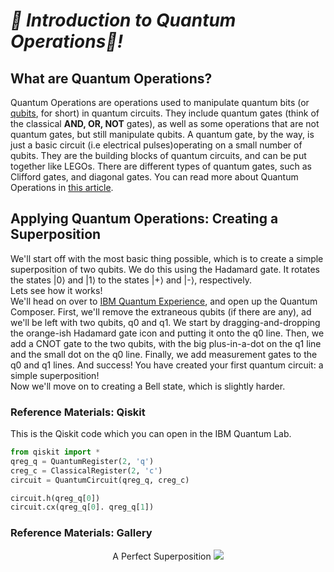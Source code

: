 ***🦈 Introduction to Quantum Operations🦈!***
================================================
## What are Quantum Operations? 
Quantum Operations are operations used to manipulate quantum bits (or [qubits](https://en.wikipedia.org/wiki/Qubit), for short) in quantum circuits.
They include quantum gates (think of the classical **AND, OR, NOT** gates), as well as some operations that are not quantum gates, but still manipulate qubits.
A quantum gate, by the way, is just a basic circuit (i.e electrical pulses)operating on a small number of qubits.
They are the building blocks of quantum circuits, and can be put together like LEGOs.
There are different types of quantum gates, such as Clifford gates, and diagonal gates.
You can read more about Quantum Operations in [this article](https://www.medium.com/swlh/introduction-to-quantum-operations-e797fae3fab).

## Applying Quantum Operations: Creating a Superposition
We'll start off with the most basic thing possible, which is to create a simple superposition of two qubits.
We do this using the Hadamard gate.
It rotates the states |0⟩ and |1⟩ to the states |+⟩ and |-⟩, respectively.  
Lets see how it works!  
We'll head on over to [IBM Quantum Experience](https://quantum-computing.ibm.com), and open up the Quantum Composer.
First, we'll remove the extraneous qubits \(if there are any\), ad we'll be left with two qubits, q0 and q1.
We start by dragging-and-dropping the orange-ish Hadamard gate icon and putting it onto the q0 line.
Then, we add a CNOT gate to the two qubits, with the big plus-in-a-dot on the q1 line and the small dot on the q0 line.
Finally, we add measurement gates to the q0 and q1 lines.
And success!
You have created your first quantum circuit: a simple superposition!  
Now we'll move on to creating a Bell state, which is slightly harder.

### Reference Materials: Qiskit
This is the Qiskit code which you can open in the IBM Quantum Lab.
```python
from qiskit import *
qreg_q = QuantumRegister(2, 'q')
creg_c = ClassicalRegister(2, 'c')
circuit = QuantumCircuit(qreg_q, creg_c)

circuit.h(qreg_q[0])
circuit.cx(qreg_q[0]. qreg_q[1])
```

### Reference Materials: Gallery
<html>
  <p align="center">
    A Perfect Superposition
    <img src="https://user-images.githubusercontent.com/81530826/118022442-392d0600-b311-11eb-81a8-0ec19d73cbe6.png">
  </p>
</html>

